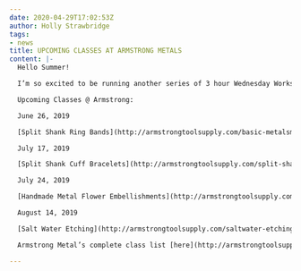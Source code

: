 ```yaml
---
date: 2020-04-29T17:02:53Z
author: Holly Strawbridge
tags:
- news
title: UPCOMING CLASSES AT ARMSTRONG METALS
content: |-
  Hello Summer!

  I’m so excited to be running another series of 3 hour Wednesday Workshops with Armstrong Metals in Livonia, MI! Join me in a small group workshop and learn the skills and techniques needed to master metalsmithing. All classes run on Wednesday evenings from 6pm-9pm. Click on the class title to sign up directly through Armstrong.

  Upcoming Classes @ Armstrong:

  June 26, 2019

  [Split Shank Ring Bands](http://armstrongtoolsupply.com/basic-metalsmithing-with-chloe-lewis-saturday-june-29-10-a.m.-1-p.m.-clone.html)

  July 17, 2019

  [Split Shank Cuff Bracelets](http://armstrongtoolsupply.com/split-shank-rings-with-holly-strawbridge-wednesday-june-26-6-9-p.m.-clone.html)

  July 24, 2019

  [Handmade Metal Flower Embellishments](http://armstrongtoolsupply.com/split-shank-cuff-with-holly-strawbridge-wednesday-july-17-6-9-p.m.-clone.html)

  August 14, 2019

  [Salt Water Etching](http://armstrongtoolsupply.com/saltwater-etching-with-mary-kernahan.html)

  Armstrong Metal’s complete class list [here](http://armstrongtoolsupply.com/jewelry-making-classes/)

---
```


